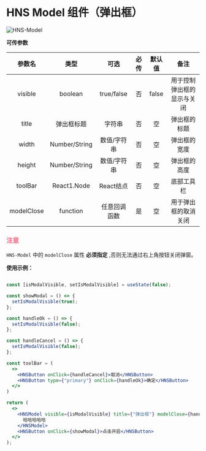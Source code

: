 # HNS Model 组件（弹出框）

<img src="https://img.shields.io/badge/HNS--Model-v1.0-ff6987" alt="HNS-Model">

**可传参数**

|    参数名     |      类型       |     可选     | 必传  |  默认值  |      备注       |
|:----------:|:-------------:|:----------:|:---:|:-----:|:-------------:|
|  visible   |    boolean    | true/false |  否  | false | 用于控制弹出框的显示与关闭 | 
|   title    |     弹出框标题     |    字符串     |  否  |   空   |    弹出框的标题     |
|   width    | Number/String |   数值/字符串   |  否  |   空   |    弹出框的宽度     |
|   height   | Number/String |   数值/字符串   |  否  |   空   |    弹出框的高度     |
|  toolBar   |  React1.Node  |  React结点   |  否  |   空   |     底部工具栏     |
| modelClose |   function    |   任意回调函数   |  是  |   空   |  用于弹出框的取消关闭   |

### <font color="ff6987">注意</font>

`HNS-Model` 中的 `modelClose` 属性 **必须指定** ,否则无法通过右上角按钮关闭弹窗。

**使用示例：**

```jsx

const [isModalVisible, setIsModalVisible] = useState(false);

const showModal = () => {
  setIsModalVisible(true);
};

const handleOk = () => {
  setIsModalVisible(false);
};

const handleCancel = () => {
  setIsModalVisible(false);
};

const toolBar = (
  <>
    <HNSButton onClick={handleCancel}>取消</HNSButton>
    <HNSButton type={"primary"} onClick={handleOk}>确定</HNSButton>
  </>
)

return (
  <>
    <HNSModel visible={isModalVisible} title={"弹出框"} modelClose={handleCancel} toolBar={toolBar} height={"15rem"}>
      哈哈哈哈哈
    </HNSModel>
    <HNSButton onClick={showModal}>点击开启</HNSButton>
  </>
);
```




